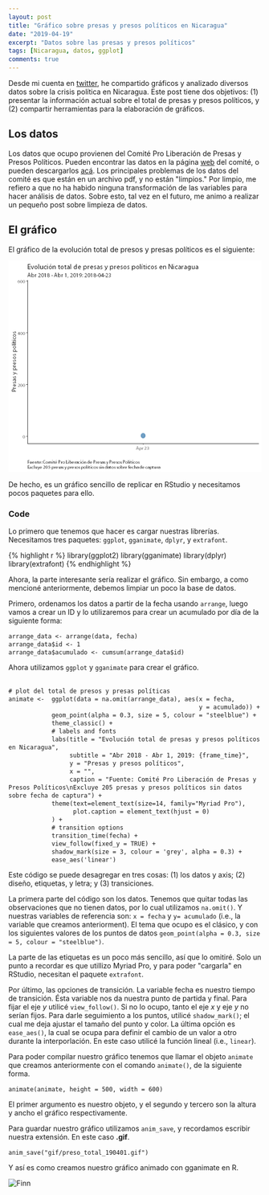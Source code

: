 ```yaml
---
layout: post
title: "Gráfico sobre presas y presos políticos en Nicaragua"
date: "2019-04-19"
excerpt: "Datos sobre las presas y presos políticos"
tags: [Nicaragua, datos, ggplot]
comments: true
---
```


Desde mi cuenta en [twitter](https://twitter.com/rrmaximiliano), he compartido gráficos y analizado diversos datos sobre la crisis política en Nicaragua. Este post tiene dos objetivos: (1) presentar la información actual sobre el total de presas y presos políticos, y (2) compartir herramientas para la elaboración de gráficos.

## Los datos
Los datos que ocupo provienen del Comité Pro Liberación de Presas y Presos Políticos. Pueden encontrar las datos en la página [web](http://presospoliticosnicaragua.com/) del comité, o pueden descargarlos [acá](/data). Los principales problemas de los datos del comité es que están en un archivo pdf, y no están "limpios." Por limpio, me refiero a que no ha habido ninguna transformación de las variables para hacer análisis de datos. Sobre esto, tal vez en el futuro, me animo a realizar un pequeño post sobre limpieza de datos.

## El gráfico
El gráfico de la evolución total de presos y presas políticos es el siguiente:

![Fig 1](/assets/gifs/preso_total_190401.gif)

De hecho, es un gráfico sencillo de replicar en RStudio y necesitamos pocos paquetes para ello.

### Code
Lo primero que tenemos que hacer es cargar nuestras librerías. Necesitamos tres paquetes: `ggplot`, `gganimate`, `dplyr`, y `extrafont`.

{% highlight r %}
library(ggplot2)
library(gganimate)
library(dplyr)
library(extrafont)
{% endhighlight %}

Ahora, la parte interesante sería realizar el gráfico. Sin embargo, a como mencioné anteriormente, debemos limpiar un poco la base de datos.

Primero, ordenamos los datos a partir de la fecha usando `arrange`, luego vamos a crear un ID y lo utilizaremos para  crear un acumulado por día de la siguiente forma:

```{r}
arrange_data <- arrange(data, fecha)
arrange_data$id <- 1
arrange_data$acumulado <- cumsum(arrange_data$id)
```
Ahora utilizamos `ggplot` y `gganimate` para crear el gráfico.

```{r}

# plot del total de presos y presas políticas
animate <-  ggplot(data = na.omit(arrange_data), aes(x = fecha,
                                                     y = acumulado)) +
            geom_point(alpha = 0.3, size = 5, colour = "steelblue") +
            theme_classic() +
            # labels and fonts
            labs(title = "Evolución total de presas y presos políticos en Nicaragua",
                 subtitle = "Abr 2018 - Abr 1, 2019: {frame_time}",
                 y = "Presas y presos políticos",
                 x = "",
                 caption = "Fuente: Comité Pro Liberación de Presas y Presos Políticos\nExcluye 205 presas y presos políticos sin datos sobre fecha de captura") +
            theme(text=element_text(size=14, family="Myriad Pro"),
                  plot.caption = element_text(hjust = 0)
            ) +
            # transition options
            transition_time(fecha) +
            view_follow(fixed_y = TRUE) +
            shadow_mark(size = 3, colour = 'grey', alpha = 0.3) +
            ease_aes('linear')
```
Este código se puede desagregar en tres cosas: (1) los datos y axis; (2) diseño, etiquetas, y letra; y (3) transiciones.

La primera parte del código son los datos. Tenemos que quitar todas las observaciones que no tienen datos, por lo cual utilizamos `na.omit()`. Y nuestras variables de referencia son: `x = fecha` y `y= acumulado` (i.e., la variable que creamos anteriorment). El tema que ocupo es el clásico, y con los siguientes valores de los puntos de datos `geom_point(alpha = 0.3, size = 5, colour = "steelblue")`.

La parte de las etiquetas es un poco más sencillo, así que lo omitiré. Solo un punto a recordar es que utillizo Myriad Pro, y para poder "cargarla" en RStudio, necesitan el paquete `extrafont`.

Por último, las opciones de transición. La variable fecha es nuestro tiempo de transición. Ésta variable nos da nuestra punto de partida y final. Para fijar el eje _y_ utilicé `view_follow()`. Si no lo ocupo, tanto el eje _x_ y eje _y_ no serían fijos. Para darle seguimiento a los puntos, utilicé `shadow_mark()`; el cual me deja ajustar el tamaño del punto y color.  La última opción es `ease_aes()`, la cual se ocupa para definir el cambio de un valor a otro durante la interporlación. En este caso utilicé la función lineal (i.e., `linear`).

Para poder compilar nuestro gráfico tenemos que llamar el objeto `animate` que creamos anteriormente con el comando `animate()`, de la siguiente forma.

```{r}
animate(animate, height = 500, width = 600)
```
El primer argumento es nuestro objeto, y el segundo y tercero son la altura y ancho el gráfico respectivamente.

Para guardar nuestro gráfico utilizamos `anim_save`, y recordamos escribir nuestra extensión. En este caso __.gif__.
```{r}
anim_save("gif/preso_total_190401.gif")
```
Y así es como creamos nuestro gráfico animado con gganimate en R.

![Finn](https://media.giphy.com/media/N2JaONOG63aMM/giphy.gif)
